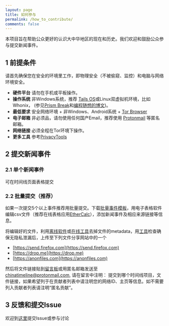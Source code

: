 ```yaml
---
layout: page
title: 如何参与
permalink: /how_to_contribute/
comments: false
---
```


本项目旨在帮助公众更好的认识大中华地区的现在和历史。我们欢迎和鼓励公众参与提交新闻事件。

## 1 前提条件
请首先确保您在安全的环境里工作，即物理安全（不被偷窥、监控）和电脑与网络环境安全。
- **硬件平台** 请勿在手机或平板操作。
- **操作系统** 非Windows系统，推荐 [Tails OS](https://tails.boum.org/)或Linux双虚拟机环境，比如 Whonix， (参见[Prism Break](https://prism-break.org/zh-CN/subcategories/macos-operating-systems-live/)和[编程随想的博文](https://program-think.blogspot.com/2012/10/system-vm-0.html))。
- **最低要求** 安全网络环境 + 非Windows、Android系统 + [Tor Browser](https://www.torproject.org/download/)
- **电子邮箱** 非必须品，请勿使用任何国产Email，推荐使用 [Protonmail](https://www.protonmail.com) 等匿名邮箱。
- **网络链接** 必须全程在Tor环境下操作。
- **更多工具** 参考[PrivacyTools](https://www.privacytools.io/)

## 2 提交新闻事件
### 2.1 单个新闻事件
可在时间线页面表格提交

### 2.2 批量提交（推荐）
如果一次提交5个以上事件推荐用批量提交。下载[批量事件模板](./batch_submit_example.csv)，用电子表格软件编辑csv文件（推荐在线表格应用[EtherCalc](https://ethercalc.org/)），添加新闻事件及相应来源链接等信息。

将编辑好的文件，利用[离线软件](https://www.privacytools.io/software/productivity/#metadata-removal-tools)或[在线工具](https://www.metawiper.com/)去掉文件的metadata，用[工具](https://www.metadata2go.com/)检查确保无隐私泄漏后，上传至下列文件分享网站中的一个
- [https://send.firefox.com](https://send.firefox.com)
- [https://drop.me](https://drop.me)
- [https://anonfiles.com](https://anonfiles.com)


然后将文件链接贴到[留言板](https://chinatimeline.github.io/submit/)或用匿名邮箱发送至 chinatimeline@protonmail.com, 请在留言中注明： 提交到哪个时间线项目，文件链接，如果希望列于在贡献者列表中请注明您的网络ID、主页等信息。如不需要列入贡献者列表请注明“匿名贡献”。

## 3 反馈和提交Issue
欢迎到[这里](https://github.com/chinatimeline/chinatimeline.github.io/issues)提交Issue或参与讨论
